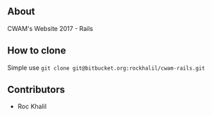 ## About
CWAM's Website 2017 - Rails

## How to clone
Simple use `git clone git@bitbucket.org:rockhalil/cwam-rails.git`

## Contributors
- Roc Khalil

